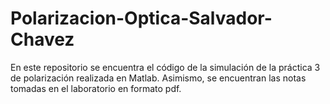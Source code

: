 # Polarizacion-Optica-Salvador-Chavez
En este repositorio se encuentra el código de la simulación de la práctica 3 de polarización realizada en Matlab. Asimismo, se encuentran las notas tomadas en el laboratorio en formato pdf. 

